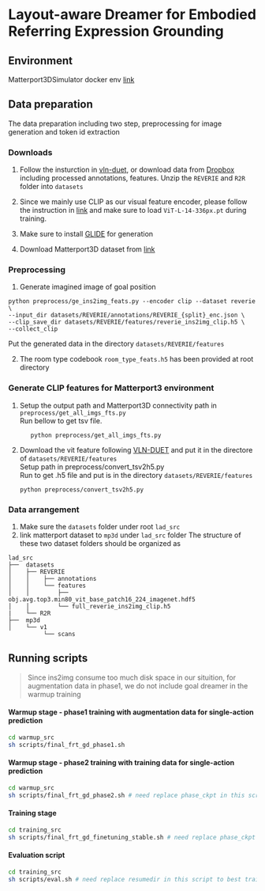 # Layout-aware Dreamer for Embodied Referring Expression Grounding


## Environment
Matterport3DSimulator docker env [link](https://github.com/peteanderson80/Matterport3DSimulator)

## Data preparation
The data preparation including two step, preprocessing for image generation and token id extraction

### Downloads
1. Follow the insturction in [vln-duet](https://github.com/cshizhe/VLN-DUET), or download data from [Dropbox](https://www.dropbox.com/sh/u3lhng7t2gq36td/AABAIdFnJxhhCg2ItpAhMtUBa?dl=0) including processed annotations, features. Unzip the ```REVERIE``` and ```R2R``` folder into ```datasets```

2. Since we mainly use CLIP as our visual feature encoder, please follow the instruction in [link](https://github.com/openai/CLIP) and make sure to load ```ViT-L-14-336px.pt``` during training.
3. Make sure to install [GLIDE](https://github.com/openai/glide-text2im) for generation 
4. Download Matterport3D dataset from [link](https://niessner.github.io/Matterport/)


### Preprocessing
1. Generate imagined image of goal position 
```
python preprocess/ge_ins2img_feats.py --encoder clip --dataset reverie \
--input_dir datasets/REVERIE/annotations/REVERIE_{split}_enc.json \
--clip_save_dir datasets/REVERIE/features/reverie_ins2img_clip.h5 \
--collect_clip
```
Put the generated data in the directory ```datasets/REVERIE/features```

2. The room type codebook ```room_type_feats.h5``` has been provided at root directory

### Generate CLIP features for Matterport3 environment
1. Setup the output path and Matterport3D connectivity path in ```preprocess/get_all_imgs_fts.py```   
   Run bellow to get tsv file.    
   ```
      python preprocess/get_all_imgs_fts.py
   ```

2. Download the vit feature following [VLN-DUET](https://github.com/cshizhe/VLN-DUET) and put it in the directore of ```datasets/REVERIE/features```      
   Setup path in preprocess/convert_tsv2h5.py   
   Run to get .h5 file and put is in the directory ```datasets/REVERIE/features```   
   ```
   python preprocess/convert_tsv2h5.py
   ```

### Data arrangement
1. Make sure the ```datasets``` folder under root ```lad_src```
2. link matterport dataset to ```mp3d``` under ```lad_src``` folder
The structure  of these two dataset folders should be organized as
```
lad_src
├──  datasets
│    ├── REVERIE
│    │    ├── annotations
│    │    └── features
│    │        ├── obj.avg.top3.min80_vit_base_patch16_224_imagenet.hdf5 
│    │        └── full_reverie_ins2img_clip.h5
|    └── R2R
├──  mp3d
│    └── v1
          └── scans
```

## Running scripts

> Since ins2img consume too much disk space in our situition, for augmentation data in phase1, we do not include goal dreamer in the warmup training

#### Warmup stage - phase1 training with augmentation data for single-action prediction
```bash 
cd warmup_src
sh scripts/final_frt_gd_phase1.sh
```

#### Warmup stage - phase2 training with training data for single-action prediction
```bash 
cd warmup_src
sh scripts/final_frt_gd_phase2.sh # need replace phase_ckpt in this script by best phase1 results
```

#### Training stage
```bash 
cd training_src
sh scripts/final_frt_gd_finetuning_stable.sh # need replace phase_ckpt in this script by best phase1 results
```

#### Evaluation script
```bash 
cd training_src
sh scripts/eval.sh # need replace resumedir in this script to best training result obtained above
```
